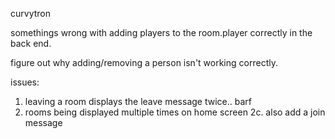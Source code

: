 curvytron

somethings wrong with adding players to the room.player correctly in the back end. 

figure out why adding/removing a person isn't working correctly.
 

issues: 
  1. leaving a room displays the leave message twice.. barf
  2. rooms being displayed multiple times on home screen
  2c. also add a join message



